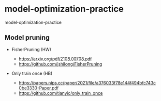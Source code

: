 # model-optimization-practice
model-optimization-practice

## Model pruning
- FisherPruning (HW)
    - https://arxiv.org/pdf/2108.00708.pdf
    - https://github.com/jshilong/FisherPruning

- Only train once (HB)
    - https://papers.nips.cc/paper/2021/file/a376033f78e144f494bfc743c0be3330-Paper.pdf
    - https://github.com/tianyic/only_train_once

